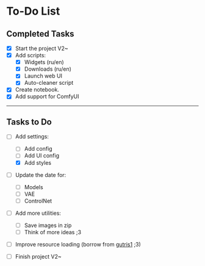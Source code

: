 # To-Do List

## Completed Tasks
- [x] Start the project V2~
- [x] Add scripts:
    - [x] Widgets (ru/en)
    - [x] Downloads (ru/en)
    - [x] Launch web UI
    - [x] Auto-cleaner script

- [x] Create notebook.
- [x] Add support for ComfyUI

---

## Tasks to Do

- [ ] Add settings:
	- [ ] Add config
	- [ ] Add UI config
	- [x] Add styles

- [ ] Update the date for:
    - [ ] Models
    - [ ] VAE
    - [ ] ControlNet
    
 - [ ] Add more utilities:
    - [ ] Save images in zip
    - [ ] Think of more ideas ;3

- [ ] Improve resource loading (borrow from [gutris1](https://github.com/gutris1) ;3)

- [ ] Finish project V2~